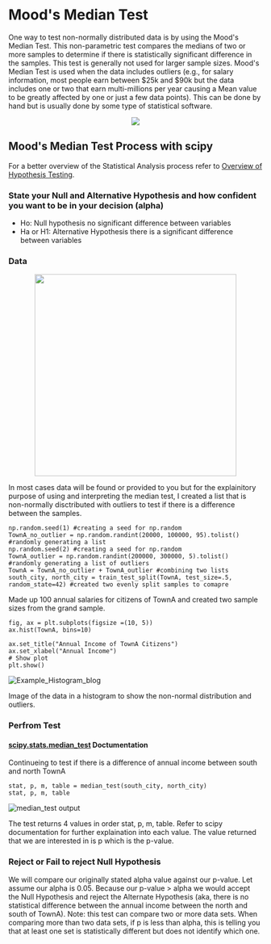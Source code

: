 # Mood's Median Test

One way to test non-normally distributed data is by using the Mood's Median Test.  This non-parametric test compares the medians of two or more samples to determine if there is statistically significant difference in the samples.  This test is generally not used for larger sample sizes.  Mood's Median Test is used when the data includes outliers (e.g., for salary information, most people earn between $25k and $90k but the data includes one or two that earn multi-millions per year causing a Mean value to be greatly affected by one or just a few data points).  This can be done by hand but is usually done by some type of statistical software.  

<p align="center">
  <img src="https://user-images.githubusercontent.com/100227270/163767211-95066347-fb4f-44d2-9d2f-63b76afa6a43.png"/> 


## Mood's Median Test Process with scipy

For a better overview of the Statistical Analysis process refer to [Overview of Hypothesis Testing](https://github.com/KyleWeesner/KyleWeesnerBlogs/blob/gh-pages/Phase%202%20Blog.md).

### State your Null and Alternative Hypothesis and how confident you want to be in your decision (alpha) 
- Ho: Null hypothesis no significant difference between variables
- Ha or H1: Alternative Hypothesis there is a significant difference between variables

### Data
  
<p align="center">
  <img src="https://user-images.githubusercontent.com/100227270/163767754-b7931178-4fb1-4a82-8d2b-881a07668625.png"/ width=400> 

In most cases data will be found or provided to you but for the explainitory purpose of using and interpreting the median test, I created a list that is non-normally disctributed with outliers to test if there is a difference between the samples.
```
np.random.seed(1) #creating a seed for np.random
TownA_no_outlier = np.random.randint(20000, 100000, 95).tolist() #randomly generating a list
np.random.seed(2) #creating a seed for np.random
TownA_outlier = np.random.randint(200000, 300000, 5).tolist() #randomly generating a list of outliers 
TownA = TownA_no_outlier + TownA_outlier #combining two lists
south_city, north_city = train_test_split(TownA, test_size=.5, random_state=42) #created two evenly split samples to comapre 
```
Made up 100 annual salaries for citizens of TownA and created two sample sizes from the grand sample.   

```
fig, ax = plt.subplots(figsize =(10, 5))
ax.hist(TownA, bins=10)

ax.set_title("Annual Income of TownA Citizens")
ax.set_xlabel("Annual Income")
# Show plot
plt.show()
```
![Example_Histogram_blog](https://user-images.githubusercontent.com/100227270/163664858-fff7c944-5847-41aa-a26e-2651caa135e7.jpg)

Image of the data in a histogram to show the non-normal distribution and outliers. 

### Perfrom Test 
#### [scipy.stats.median_test](https://docs.scipy.org/doc/scipy/reference/generated/scipy.stats.median_test.html) Doctumentation

Continueing to test if there is a difference of annual income between south and north TownA 
```
stat, p, m, table = median_test(south_city, north_city)
stat, p, m, table
```

![median_test output](https://user-images.githubusercontent.com/100227270/163666799-7caa997f-47e1-4680-afcc-04024d1d9414.JPG)


The test returns 4 values in order stat, p, m, table.  Refer to scipy documentation for further explaination into each value.  The value returned that we are interested in is p which is the p-value.

### Reject or Fail to reject Null Hypothesis

We will compare our originally stated alpha value against our p-value.  Let assume our alpha is 0.05.  Because our p-value > alpha we would accept the Null Hypothesis and reject the Alternate Hypothesis (aka, there is no statistical difference between the annual income between the north and south of TownA).  Note: this test can compare two or more data sets.  When comparing more than two data sets, if p is less than alpha, this is telling you that at least one set is statistically different but does not identify which one.  
